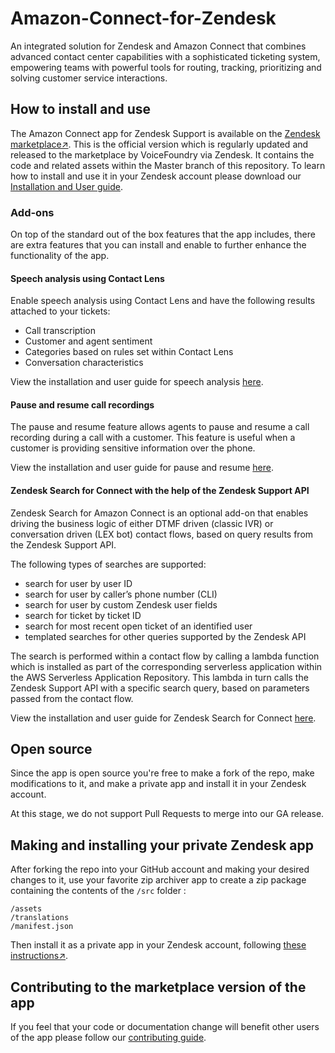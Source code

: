 # Amazon-Connect-for-Zendesk
An integrated solution for Zendesk and Amazon Connect that combines advanced contact center capabilities with a sophisticated ticketing system, empowering teams with powerful tools for routing, tracking, prioritizing and solving customer service interactions.
## How to install and use
The Amazon Connect app for Zendesk Support is available on the [Zendesk marketplace↗](https://www.zendesk.com/apps/support/amazon-connect/). This is the official version which is regularly updated and released to the marketplace by VoiceFoundry via Zendesk. It contains the code and related assets within the Master branch of this repository. To learn how to install and use it in your Zendesk account please download our [Installation and User guide](docs/Amazon%20Connect%20App%20for%20Zendesk%20v2.2%20-%20Installation%20and%20User%20Guide.pdf).

### Add-ons
On top of the standard out of the box features that the app includes, there are extra features that you can install and enable to further enhance the functionality of the app.
#### Speech analysis using Contact Lens
Enable speech analysis using Contact Lens and have the following results attached to your tickets:
- Call transcription
- Customer and agent sentiment
- Categories based on rules set within Contact Lens
- Conversation characteristics

View the installation and user guide for speech analysis [here](add-ons/contact-lens/Enabling%20speech%20analysis%20using%20Contact%20Lens-v2.2.pdf).
#### Pause and resume call recordings
The pause and resume feature allows agents to pause and resume a call recording during a call with a customer. This feature is useful when a customer is providing sensitive information over the phone.

View the installation and user guide for pause and resume [here](add-ons/connect-auth/Enabling%20pause%20and%20resume%20call%20recordings-v2.2.pdf).
#### Zendesk Search for Connect with the help of the Zendesk Support API
Zendesk Search for Amazon Connect is an optional add-on that enables driving the business logic of either DTMF driven (classic IVR) or conversation driven (LEX bot) contact flows, based on query results from the Zendesk Support API.

The following types of searches are supported:
- search for user by user ID
- search for user by caller’s phone number (CLI)
- search for user by custom Zendesk user fields
- search for ticket by ticket ID
- search for most recent open ticket of an identified user
- templated searches for other queries supported by the Zendesk API

The search is performed within a contact flow by calling a lambda function which is installed as part of the corresponding serverless application within the AWS Serverless Application Repository. This lambda in turn calls the Zendesk Support API with a specific search query, based on parameters passed from the contact flow.

View the installation and user guide for Zendesk Search for Connect [here](add-ons/zendesk-search/Zendesk%20Search%20for%20Connect%20with%20the%20help%20of%20the%20Zendesk%20Support%20API-v2.2.pdf).
## Open source
Since the app is open source you're free to make a fork of the repo, make modifications to it, and make a private app and install it in your Zendesk account.

At this stage, we do not support Pull Requests to merge into our GA release.

## Making and installing your private Zendesk app
After forking the repo into your GitHub account and making your desired changes to it, use your favorite zip archiver app to create a zip package containing the contents of the `/src` folder :
```
/assets
/translations
/manifest.json
```
Then install it as a private app in your Zendesk account, following [these instructions↗](https://support.zendesk.com/hc/en-us/articles/203662486-Managing-your-installed-apps#topic_x3y_r22_r5).
## Contributing to the marketplace version of the app
If you feel that your code or documentation change will benefit other users of the app please follow our [contributing guide](CONTRIBUTING.md).
